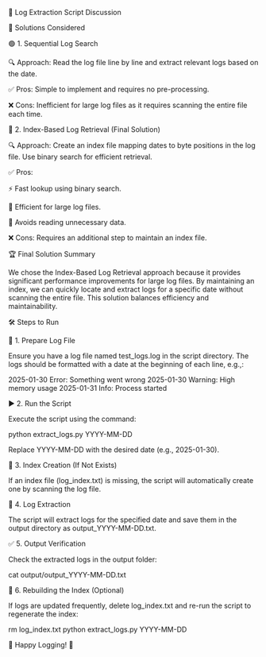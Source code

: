 📜 Log Extraction Script Discussion

🌟 Solutions Considered

🟢 1. Sequential Log Search

🔍 Approach: Read the log file line by line and extract relevant logs based on the date.

✅ Pros: Simple to implement and requires no pre-processing.

❌ Cons: Inefficient for large log files as it requires scanning the entire file each time.

🚀 2. Index-Based Log Retrieval (Final Solution)

🔍 Approach: Create an index file mapping dates to byte positions in the log file. Use binary search for efficient retrieval.

✅ Pros:

⚡ Fast lookup using binary search.

📂 Efficient for large log files.

🚀 Avoids reading unnecessary data.

❌ Cons: Requires an additional step to maintain an index file.

🏆 Final Solution Summary

We chose the Index-Based Log Retrieval approach because it provides significant performance improvements for large log files. By maintaining an index, we can quickly locate and extract logs for a specific date without scanning the entire file. This solution balances efficiency and maintainability.

🛠 Steps to Run

📌 1. Prepare Log File

Ensure you have a log file named test_logs.log in the script directory. The logs should be formatted with a date at the beginning of each line, e.g.,:

2025-01-30 Error: Something went wrong
2025-01-30 Warning: High memory usage
2025-01-31 Info: Process started

▶️ 2. Run the Script

Execute the script using the command:

python extract_logs.py YYYY-MM-DD

Replace YYYY-MM-DD with the desired date (e.g., 2025-01-30).

🔄 3. Index Creation (If Not Exists)

If an index file (log_index.txt) is missing, the script will automatically create one by scanning the log file.

📂 4. Log Extraction

The script will extract logs for the specified date and save them in the output directory as output_YYYY-MM-DD.txt.

✅ 5. Output Verification

Check the extracted logs in the output folder:

cat output/output_YYYY-MM-DD.txt

🔧 6. Rebuilding the Index (Optional)

If logs are updated frequently, delete log_index.txt and re-run the script to regenerate the index:

rm log_index.txt
python extract_logs.py YYYY-MM-DD

🚀 Happy Logging! 🎯

